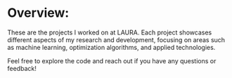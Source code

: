 <h1>Overview:</h1>
These are the projects I worked on at LAURA. Each project showcases different aspects of my research and development, focusing on areas such as machine learning, optimization algorithms, and applied technologies.

Feel free to explore the code and reach out if you have any questions or feedback!
